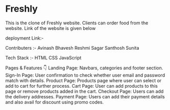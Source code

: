 # Freshly
This is the clone of Freshly website. Clients can order food from the website. Link of the website is given below

deployment Link:-


Contributers :-
Avinash
Bhavesh
Reshmi
Sagar
Santhosh
Sunita

Tech Stack :-
HTML
CSS
JavaScript

Pages & Features 👇
Landing Page: Navbars, categories and footer section.
Sign-In Page: User confirmation to check whether user email and password match with details.
Product Page: Products page where user can select or add to cart for further process.
Cart Page: User can add products to this page or remove products added in the cart.
Checkout Page: Users can add the delivery addresses.
Payment Page: Users can add their payment details and also avail for discount using promo codes.

